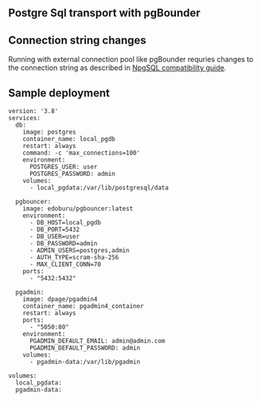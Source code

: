 ## Postgre Sql transport with pgBounder

## Connection string changes

Running with external connection pool like pgBounder requries changes to the connection string as described in [NpgSQL compatibility guide](https://www.npgsql.org/doc/compatibility.html#pgbouncer).

## Sample deployment

```docker-compose
version: '3.8'
services:
  db:
    image: postgres
    container_name: local_pgdb
    restart: always
    command: -c 'max_connections=100'
    environment:
      POSTGRES_USER: user
      POSTGRES_PASSWORD: admin
    volumes:
      - local_pgdata:/var/lib/postgresql/data

  pgbouncer:
    image: edoburu/pgbouncer:latest
    environment:
      - DB_HOST=local_pgdb
      - DB_PORT=5432
      - DB_USER=user
      - DB_PASSWORD=admin
      - ADMIN_USERS=postgres,admin
      - AUTH_TYPE=scram-sha-256
      - MAX_CLIENT_CONN=70
    ports:
      - "5432:5432"

  pgadmin:
    image: dpage/pgadmin4
    container_name: pgadmin4_container
    restart: always
    ports:
      - "5050:80"
    environment:
      PGADMIN_DEFAULT_EMAIL: admin@admin.com
      PGADMIN_DEFAULT_PASSWORD: admin
    volumes:
      - pgadmin-data:/var/lib/pgadmin

volumes:
  local_pgdata:
  pgadmin-data:
```